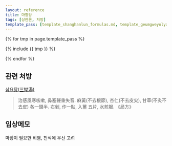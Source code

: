```yaml
---
layout: reference
title: 마황탕
tags: [상한론, 처방]
template_pass: [template_shanghanlun_formulas.md, template_geumgweyolyag_formulas.md, template_etc_formulas.md]
---
```



{% for tmp in page.template_pass %}

{% include {{ tmp }} %}

{% endfor %}


## 관련 처방

[삼요탕(三拗湯)](https://mediclassics.kr/books/8/volume/13#content_536)

> 治感風寒咳嗽, 鼻塞聲重失音. 麻黃(不去根節), 杏仁(不去皮尖), 甘草(不灸不去皮) 各一錢半. 右剉, 作一貼, 入薑 五片, 水煎服. 《局方》

## 임상메모

마황이 필요한 비염, 천식에 우선 고려
